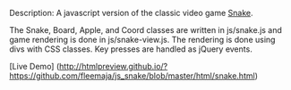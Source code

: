 Description: A javascript version of the classic video game [Snake](http://en.wikipedia.org/wiki/Snake_(video_game)).

The Snake, Board, Apple, and Coord classes are written in js/snake.js and game rendering is done in js/snake-view.js. The rendering is done using divs with CSS classes. Key presses are handled as jQuery events.

[Live Demo]
(http://htmlpreview.github.io/?https://github.com/fleemaja/js_snake/blob/master/html/snake.html)
